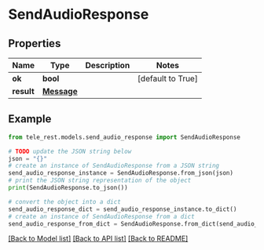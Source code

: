 # SendAudioResponse


## Properties

Name | Type | Description | Notes
------------ | ------------- | ------------- | -------------
**ok** | **bool** |  | [default to True]
**result** | [**Message**](Message.md) |  | 

## Example

```python
from tele_rest.models.send_audio_response import SendAudioResponse

# TODO update the JSON string below
json = "{}"
# create an instance of SendAudioResponse from a JSON string
send_audio_response_instance = SendAudioResponse.from_json(json)
# print the JSON string representation of the object
print(SendAudioResponse.to_json())

# convert the object into a dict
send_audio_response_dict = send_audio_response_instance.to_dict()
# create an instance of SendAudioResponse from a dict
send_audio_response_from_dict = SendAudioResponse.from_dict(send_audio_response_dict)
```
[[Back to Model list]](../README.md#documentation-for-models) [[Back to API list]](../README.md#documentation-for-api-endpoints) [[Back to README]](../README.md)


